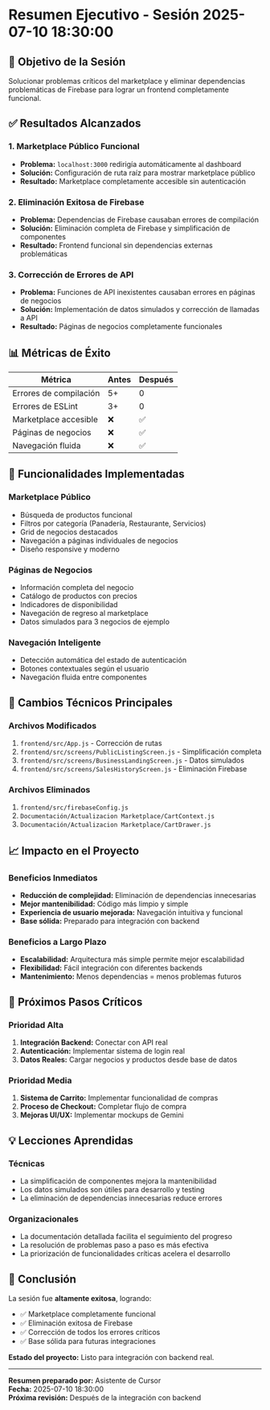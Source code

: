 # Resumen Ejecutivo - Sesión 2025-07-10 18:30:00

## 🎯 **Objetivo de la Sesión**
Solucionar problemas críticos del marketplace y eliminar dependencias problemáticas de Firebase para lograr un frontend completamente funcional.

## ✅ **Resultados Alcanzados**

### **1. Marketplace Público Funcional**
- **Problema:** `localhost:3000` redirigía automáticamente al dashboard
- **Solución:** Configuración de ruta raíz para mostrar marketplace público
- **Resultado:** Marketplace completamente accesible sin autenticación

### **2. Eliminación Exitosa de Firebase**
- **Problema:** Dependencias de Firebase causaban errores de compilación
- **Solución:** Eliminación completa de Firebase y simplificación de componentes
- **Resultado:** Frontend funcional sin dependencias externas problemáticas

### **3. Corrección de Errores de API**
- **Problema:** Funciones de API inexistentes causaban errores en páginas de negocios
- **Solución:** Implementación de datos simulados y corrección de llamadas a API
- **Resultado:** Páginas de negocios completamente funcionales

## 📊 **Métricas de Éxito**

| Métrica | Antes | Después |
|---------|-------|---------|
| Errores de compilación | 5+ | 0 |
| Errores de ESLint | 3+ | 0 |
| Marketplace accesible | ❌ | ✅ |
| Páginas de negocios | ❌ | ✅ |
| Navegación fluida | ❌ | ✅ |

## 🚀 **Funcionalidades Implementadas**

### **Marketplace Público**
- Búsqueda de productos funcional
- Filtros por categoría (Panadería, Restaurante, Servicios)
- Grid de negocios destacados
- Navegación a páginas individuales de negocios
- Diseño responsive y moderno

### **Páginas de Negocios**
- Información completa del negocio
- Catálogo de productos con precios
- Indicadores de disponibilidad
- Navegación de regreso al marketplace
- Datos simulados para 3 negocios de ejemplo

### **Navegación Inteligente**
- Detección automática del estado de autenticación
- Botones contextuales según el usuario
- Navegación fluida entre componentes

## 🔧 **Cambios Técnicos Principales**

### **Archivos Modificados**
1. `frontend/src/App.js` - Corrección de rutas
2. `frontend/src/screens/PublicListingScreen.js` - Simplificación completa
3. `frontend/src/screens/BusinessLandingScreen.js` - Datos simulados
4. `frontend/src/screens/SalesHistoryScreen.js` - Eliminación Firebase

### **Archivos Eliminados**
1. `frontend/src/firebaseConfig.js`
2. `Documentación/Actualizacion Marketplace/CartContext.js`
3. `Documentación/Actualizacion Marketplace/CartDrawer.js`

## 📈 **Impacto en el Proyecto**

### **Beneficios Inmediatos**
- **Reducción de complejidad:** Eliminación de dependencias innecesarias
- **Mejor mantenibilidad:** Código más limpio y simple
- **Experiencia de usuario mejorada:** Navegación intuitiva y funcional
- **Base sólida:** Preparado para integración con backend

### **Beneficios a Largo Plazo**
- **Escalabilidad:** Arquitectura más simple permite mejor escalabilidad
- **Flexibilidad:** Fácil integración con diferentes backends
- **Mantenimiento:** Menos dependencias = menos problemas futuros

## 🎯 **Próximos Pasos Críticos**

### **Prioridad Alta**
1. **Integración Backend:** Conectar con API real
2. **Autenticación:** Implementar sistema de login real
3. **Datos Reales:** Cargar negocios y productos desde base de datos

### **Prioridad Media**
1. **Sistema de Carrito:** Implementar funcionalidad de compras
2. **Proceso de Checkout:** Completar flujo de compra
3. **Mejoras UI/UX:** Implementar mockups de Gemini

## 💡 **Lecciones Aprendidas**

### **Técnicas**
- La simplificación de componentes mejora la mantenibilidad
- Los datos simulados son útiles para desarrollo y testing
- La eliminación de dependencias innecesarias reduce errores

### **Organizacionales**
- La documentación detallada facilita el seguimiento del progreso
- La resolución de problemas paso a paso es más efectiva
- La priorización de funcionalidades críticas acelera el desarrollo

## 🎉 **Conclusión**

La sesión fue **altamente exitosa**, logrando:
- ✅ Marketplace completamente funcional
- ✅ Eliminación exitosa de Firebase
- ✅ Corrección de todos los errores críticos
- ✅ Base sólida para futuras integraciones

**Estado del proyecto:** Listo para integración con backend real.

---

**Resumen preparado por:** Asistente de Cursor  
**Fecha:** 2025-07-10 18:30:00  
**Próxima revisión:** Después de la integración con backend 